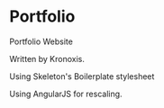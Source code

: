 # Portfolio
Portfolio Website

Written by Kronoxis.

Using Skeleton's Boilerplate stylesheet

Using AngularJS for rescaling.
